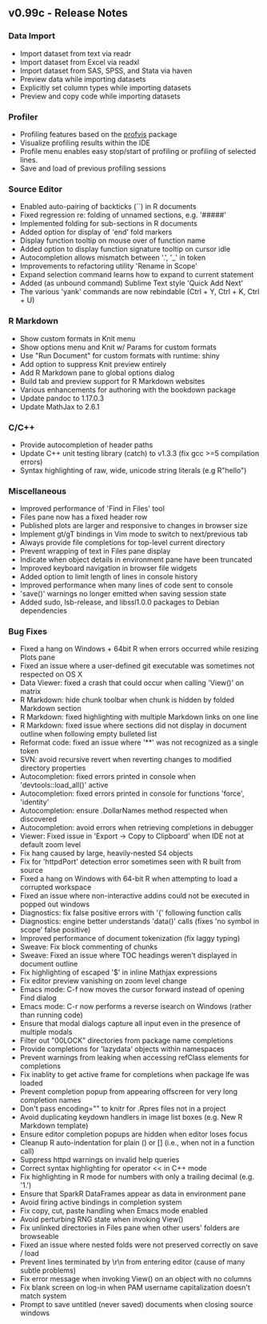 ## v0.99c - Release Notes

### Data Import

* Import dataset from text via readr
* Import dataset from Excel via readxl
* Import dataset from SAS, SPSS, and Stata via haven
* Preview data while importing datasets
* Explicitly set column types while importing datasets
* Preview and copy code while importing datasets

### Profiler

* Profiling features based on the [profvis](https://github.com/rstudio/profvis) package
* Visualize profiling results within the IDE
* Profile menu enables easy stop/start of profiling or profiling of selected lines.
* Save and load of previous profiling sessions

### Source Editor

* Enabled auto-pairing of backticks (\`\`) in R documents
* Fixed regression re: folding of unnamed sections, e.g. '#####'
* Implemented folding for sub-sections in R documents
* Added option for display of 'end' fold markers
* Display function tooltip on mouse over of function name
* Added option to display function signature tooltip on cursor idle
* Autocompletion allows mismatch between '.', '\_' in token
* Improvements to refactoring utility 'Rename in Scope'
* Expand selection command learns how to expand to current statement
* Added (as unbound command) Sublime Text style 'Quick Add Next'
* The various 'yank' commands are now rebindable (Ctrl + Y, Ctrl + K, Ctrl + U)

### R Markdown

* Show custom formats in Knit menu
* Show options menu and Knit w/ Params for custom formats
* Use "Run Document" for custom formats with runtime: shiny
* Add option to suppress Knit preview entirely
* Add R Markdown pane to global options dialog
* Build tab and preview support for R Markdown websites
* Various enhancements for authoring with the bookdown package
* Update pandoc to 1.17.0.3
* Update MathJax to 2.6.1

### C/C++

* Provide autocompletion of header paths
* Update C++ unit testing library (catch) to v1.3.3 (fix gcc >=5 compilation errors)
* Syntax highlighting of raw, wide, unicode string literals (e.g R"hello")

### Miscellaneous

* Improved performance of 'Find in Files' tool
* Files pane now has a fixed header row
* Published plots are larger and responsive to changes in browser size
* Implement gt/gT bindings in Vim mode to switch to next/previous tab
* Always provide file completions for top-level current directory
* Prevent wrapping of text in Files pane display
* Indicate when object details in environment pane have been truncated
* Improved keyboard navigation in browser file widgets
* Added option to limit length of lines in console history
* Improved performance when many lines of code sent to console
* 'save()' warnings no longer emitted when saving session state
* Added sudo, lsb-release, and libssl1.0.0 packages to Debian dependencies

### Bug Fixes

* Fixed a hang on Windows + 64bit R when errors occurred while resizing Plots pane
* Fixed an issue where a user-defined git executable was sometimes not respected on OS X
* Data Viewer: fixed a crash that could occur when calling 'View()' on matrix
* R Markdown: hide chunk toolbar when chunk is hidden by folded Markdown section
* R Markdown: fixed highlighting with multiple Markdown links on one line
* R Markdown: fixed issue where sections did not display in document outline when following empty bulleted list
* Reformat code: fixed an issue where '\*\*' was not recognized as a single token
* SVN: avoid recursive revert when reverting changes to modified directory properties
* Autocompletion: fixed errors printed in console when 'devtools::load_all()' active
* Autocompletion: fixed errors printed in console for functions 'force', 'identity'
* Autocompletion: ensure .DollarNames method respected when discovered
* Autocompletion: avoid errors when retrieving completions in debugger
* Viewer: Fixed issue in 'Export -> Copy to Clipboard' when IDE not at default zoom level
* Fix hang caused by large, heavily-nested S4 objects
* Fix for 'httpdPort' detection error sometimes seen with R built from source
* Fixed a hang on Windows with 64-bit R when attempting to load a corrupted workspace
* Fixed an issue where non-interactive addins could not be executed in popped out windows
* Diagnostics: fix false positive errors with '{' following function calls
* Diagnostics: engine better understands 'data()' calls (fixes 'no symbol in scope' false positive)
* Improved performance of document tokenization (fix laggy typing)
* Sweave: Fix block commenting of chunks
* Sweave: Fixed an issue where TOC headings weren't displayed in document outline
* Fix highlighting of escaped '$' in inline Mathjax expressions
* Fix editor preview vanishing on zoom level change
* Emacs mode: C-f now moves the cursor forward instead of opening Find dialog
* Emacs mode: C-r now performs a reverse isearch on Windows (rather than running code)
* Ensure that modal dialogs capture all input even in the presence of multiple modals
* Filter out "00LOCK" directories from package name completions
* Provide completions for 'lazydata' objects within namespaces
* Prevent warnings from leaking when accessing refClass elements for completions
* Fix inablity to get active frame for completions when package lfe was loaded
* Prevent completion popup from appearing offscreen for very long completion names
* Don't pass encoding="" to knitr for .Rpres files not in a project
* Avoid duplicating keydown handlers in image list boxes (e.g. New R Markdown template)
* Ensure editor completion popups are hidden when editor loses focus
* Cleanup R auto-indentation for plain () or [] (i.e., when not in a function call)
* Suppress httpd warnings on invalid help queries 
* Correct syntax highlighting for operator << in C++ mode
* Fix highlighting in R mode for numbers with only a trailing decimal (e.g. '1.')
* Ensure that SparkR DataFrames appear as data in environment pane
* Avoid firing active bindings in completion system
* Fix copy, cut, paste handling when Emacs mode enabled
* Avoid perturbing RNG state when invoking View()
* Fix unlinked directories in Files pane when other users' folders are browseable
* Fixed an issue where nested folds were not preserved correctly on save / load
* Prevent lines terminated by \r\n from entering editor (cause of many subtle problems)
* Fix error message when invoking View() on an object with no columns
* Fix blank screen on log-in when PAM username capitalization doesn't match system
* Prompt to save untitled (never saved) documents when closing source windows



